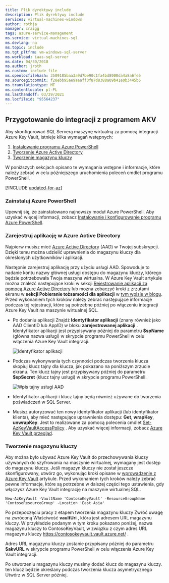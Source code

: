 ```yaml
---
title: Plik dyrektywy include
description: Plik dyrektywy include
services: virtual-machines-windows
author: rothja
manager: craigg
tags: azure-service-management
ms.service: virtual-machines-sql
ms.devlang: na
ms.topic: include
ms.tgt_pltfrm: vm-windows-sql-server
ms.workload: iaas-sql-server
ms.date: 04/30/2018
ms.author: jroth
ms.custom: include file
ms.openlocfilehash: 3509185baa3a9d7be90c1fa4bd8000da4a8a6fe5
ms.sourcegitcommit: f28ebb95ae9aaaff3f87d8388a09b41e0b3445b5
ms.translationtype: MT
ms.contentlocale: pl-PL
ms.lasthandoff: 03/29/2021
ms.locfileid: "95564237"
---
```

## <a name="prepare-for-akv-integration"></a>Przygotowanie do integracji z programem AKV
Aby skonfigurować SQL Serverą maszynę wirtualną za pomocą integracji Azure Key Vault, istnieje kilka wymagań wstępnych: 

1. [Instalowanie programu Azure PowerShell](#install)
2. [Tworzenie Azure Active Directory](#register)
3. [Tworzenie magazynu kluczy](#createkeyvault)

W poniższych sekcjach opisano te wymagania wstępne i informacje, które należy zebrać w celu późniejszego uruchomienia poleceń cmdlet programu PowerShell.

[!INCLUDE [updated-for-az](./updated-for-az.md)]

### <a name="install-azure-powershell"></a><a id="install"></a> Zainstaluj Azure PowerShell
Upewnij się, że zainstalowano najnowszy moduł Azure PowerShell. Aby uzyskać więcej informacji, zobacz [Instalowanie i konfigurowanie programu Azure PowerShell](/powershell/azure/install-az-ps).

### <a name="register-an-application-in-your-azure-active-directory"></a><a id="register"></a> Zarejestruj aplikację w Azure Active Directory

Najpierw musisz mieć [Azure Active Directory](https://azure.microsoft.com/trial/get-started-active-directory/) (AAD) w Twojej subskrypcji. Dzięki temu można udzielić uprawnienia do magazynu kluczy dla określonych użytkowników i aplikacji.

Następnie zarejestruj aplikację przy użyciu usługi AAD. Spowoduje to nadanie kontu nazwy głównej usługi dostępu do magazynu kluczy, którego będzie potrzebowała Twoja maszyna wirtualna. W Azure Key Vault artykule można znaleźć następujące kroki w sekcji [Rejestrowanie aplikacji za pomocą Azure Active Directory](../articles/key-vault/general/manage-with-cli2.md#registering-an-application-with-azure-active-directory) lub można zobaczyć kroki z zrzutami ekranu w **sekcji Pobieranie tożsamości dla aplikacji** w [tym wpisie w blogu](/archive/blogs/kv/azure-key-vault-step-by-step). Przed wykonaniem tych kroków należy zebrać następujące informacje podczas tej rejestracji, które są potrzebne później po włączeniu integracji Azure Key Vault na maszynie wirtualnej SQL.

* Po dodaniu aplikacji Znajdź **Identyfikator aplikacji** (znany również jako AAD ClientID lub AppID) w bloku **zarejestrowanej aplikacji** .
    Identyfikator aplikacji jest przypisywany później do parametru **$spName** (główna nazwa usługi) w skrypcie programu PowerShell w celu włączenia Azure Key Vault integracji.

   ![Identyfikator aplikacji](./media/virtual-machines-sql-server-akv-prepare/aad-application-id.png)

* Podczas wykonywania tych czynności podczas tworzenia klucza skopiuj klucz tajny dla klucza, jak pokazano na poniższym zrzucie ekranu. Ten klucz tajny jest przypisywany później do parametru **$spSecret** (klucz tajny usługi) w skrypcie programu PowerShell.

   ![Wpis tajny usługi AAD](./media/virtual-machines-sql-server-akv-prepare/aad-sp-secret.png)

* Identyfikator aplikacji i klucz tajny będą również używane do tworzenia poświadczeń w SQL Server.

* Musisz autoryzować ten nowy identyfikator aplikacji (lub identyfikator klienta), aby mieć następujące uprawnienia dostępu: **Get**, **wrapKey**, **unwrapKey**. Jest to realizowane za pomocą polecenia cmdlet [Set-AzKeyVaultAccessPolicy](/powershell/module/az.keyvault/set-azkeyvaultaccesspolicy) . Aby uzyskać więcej informacji, zobacz [Azure Key Vault przegląd](../articles/key-vault/general/overview.md).

### <a name="create-a-key-vault"></a><a id="createkeyvault"></a> Tworzenie magazynu kluczy
Aby można było używać Azure Key Vault do przechowywania kluczy używanych do szyfrowania na maszynie wirtualnej, wymagany jest dostęp do magazynu kluczy. Jeśli magazyn kluczy nie został jeszcze skonfigurowany, utwórz go, wykonując kroki opisane w [wprowadzenie z Azure Key Vault](../articles/key-vault/general/overview.md) artykule. Przed wykonaniem tych kroków należy zebrać pewne informacje, które są potrzebne w dalszej części tego ustawienia, gdy włączysz Azure Key Vault integrację na maszynie wirtualnej SQL.

```azurepowershell
New-AzKeyVault -VaultName 'ContosoKeyVault' -ResourceGroupName 'ContosoResourceGroup' -Location 'East Asia'
```

Po przepoczęciu pracy z etapem tworzenia magazynu kluczy Zwróć uwagę na zwróconą Właściwość **vaultUri** , która jest adresem URL magazynu kluczy. W przykładzie podanym w tym kroku pokazano poniżej, nazwa magazynu kluczy to ContosoKeyVault, w związku z czym adres URL magazynu kluczy https://contosokeyvault.vault.azure.net/ .

Adres URL magazynu kluczy zostanie przypisany później do parametru **$akvURL** w skrypcie programu PowerShell w celu włączenia Azure Key Vault integracji.

Po utworzeniu magazynu kluczy musimy dodać klucz do magazynu kluczy. ten klucz będzie określany podczas tworzenia klucza asymetrycznego Utwórz w SQL Server później.